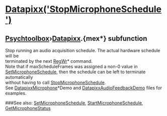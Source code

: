 # [Datapixx('StopMicrophoneSchedule')](Datapixx-StopMicrophoneSchedule) 
## [Psychtoolbox](Pyschtoolbox)&#8250;[Datapixx](Datapixx).{mex*} subfunction


Stop running an audio acquisition schedule. The actual hardware schedule will be  
terminated by the next [RegWr](RegWr)\* command.  
Note that if maxScheduleFrames was assigned a non-0 value in  
[SetMicrophoneSchedule](SetMicrophoneSchedule), then the schedule can be left to terminate automatically  
without having to call [StopMicrophoneSchedule](StopMicrophoneSchedule).  
See [DatapixxMicrophone](DatapixxMicrophone)\*Demo and [DatapixxAudioFeedbackDemo](DatapixxAudioFeedbackDemo) files for examples.  
  


###See also:
[SetMicrophoneSchedule](Datapixx-SetMicrophoneSchedule), [StartMicrophoneSchedule](Datapixx-StartMicrophoneSchedule), [GetMicrophoneStatus](Datapixx-GetMicrophoneStatus)
